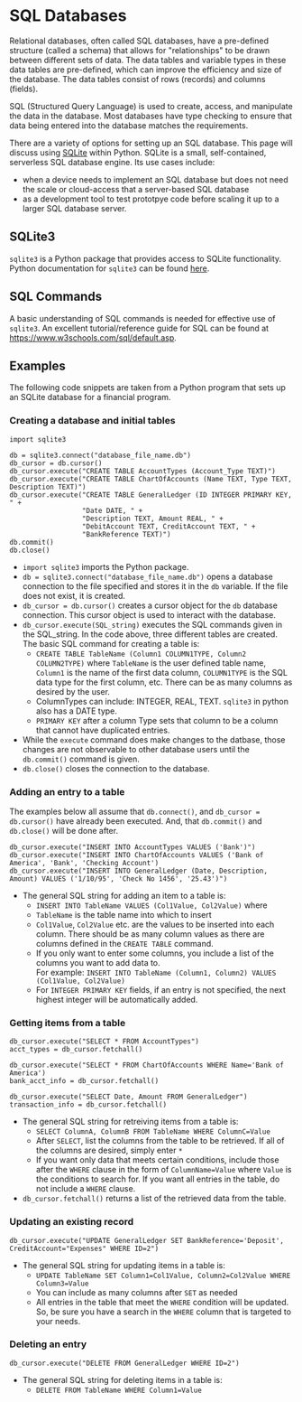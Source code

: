 # SQL Databases
Relational databases, often called SQL databases, have a pre-defined structure 
(called a schema)
that allows for "relationships" to be drawn between different sets of data.
The data tables and variable types in these data tables are pre-defined, which
can improve the efficiency and size of the database.  The
data tables consist of rows (records) and columns (fields).
  
SQL (Structured Query Language) is used to create, access, and manipulate the
data in the database.  Most databases have type checking to ensure that data
being entered into the database matches the requirements.

There are a variety of options for setting up an SQL database.  This page will
discuss using [SQLite](https://www.sqlite.org/index.html) within Python.
SQLite is a small, self-contained, serverless SQL database engine.  Its use
cases include:
* when a device needs to implement an SQL database but does not
need the scale or cloud-access that a server-based SQL database
* as a development tool to test prototpye code before scaling it up
to a larger SQL database server.

## SQLite3
`sqlite3` is a Python package that provides access to SQLite functionality.
Python documentation for `sqlite3` can be found 
[here](https://docs.python.org/3.8/library/sqlite3.html).

## SQL Commands
A basic understanding of SQL commands is needed for effective use of `sqlite3`.
An excellent tutorial/reference guide for SQL can be found at 
<https://www.w3schools.com/sql/default.asp>.  

## Examples
The following code snippets are taken from a Python program that sets up an 
SQLite database for a financial program.
###  Creating a database and initial tables
```
import sqlite3

db = sqlite3.connect("database_file_name.db")
db_cursor = db.cursor()
db_cursor.execute("CREATE TABLE AccountTypes (Account_Type TEXT)")
db_cursor.execute("CREATE TABLE ChartOfAccounts (Name TEXT, Type TEXT, Description TEXT)")
db_cursor.execute("CREATE TABLE GeneralLedger (ID INTEGER PRIMARY KEY, " +
                  "Date DATE, " +
                  "Description TEXT, Amount REAL, " +
                  "DebitAccount TEXT, CreditAccount TEXT, " +
                  "BankReference TEXT)")
db.commit()
db.close()

```
* `import sqlite3` imports the Python package.
* `db = sqlite3.connect("database_file_name.db")` opens a database connection to
the file specified and stores it in the `db` variable.  If the file does not 
exist, it is created. 
* `db_cursor = db.cursor()` creates a cursor object for the `db` database
connection.  This cursor object is used to interact with the database.
* `db_cursor.execute(SQL_string)` executes the SQL commands given in the 
SQL_string.  In the code above, three different tables are created.  The 
basic SQL command for creating a table is:
  + `CREATE TABLE TableName (Column1 COLUMN1TYPE, Column2 COLUMN2TYPE)` where
  `TableName` is the user defined table name, `Column1` is the name of the 
  first data column, `COLUMN1TYPE` is the SQL data type for the first column,
  etc.  There can be as many columns as desired by the user.
  + ColumnTypes can include: INTEGER, REAL, TEXT.  `sqlite3` in python also has 
  a DATE type.
  + `PRIMARY KEY` after a column Type sets that column to be a column that
  cannot have duplicated entries.
* While the `execute` command does make changes to the datbase, those changes
are not observable to other database users until the `db.commit()` command is
given.
* `db.close()` closes the connection to the database.

### Adding an entry to a table
The examples below all assume that `db.connect()`, and `db_cursor = db.cursor()`
have already been executed.  And, that `db.commit()` and `db.close()` will be
done after.

```
db_cursor.execute("INSERT INTO AccountTypes VALUES ('Bank')")
db_cursor.execute("INSERT INTO ChartOfAccounts VALUES ('Bank of America', 'Bank', 'Checking Account')
db_cursor.execute("INSERT INTO GeneralLedger (Date, Description, Amount) VALUES ('1/10/95', 'Check No 1456', '25.43')")
```
* The general SQL string for adding an item to a table is:
  + `INSERT INTO TableName VALUES (Col1Value, Col2Value)` where
  + `TableName` is the table name into which to insert
  + `Col1Value`, `Col2Value` etc. are the values to be inserted into each column.
  There should be as many column values as there are columns defined in the 
  `CREATE TABLE` command.
  + If you only want to enter some columns, you include a list of the columns
  you want to add data to.  
  For example: `INSERT INTO TableName (Column1, Column2) VALUES (Col1Value, Col2Value)`
  + For `INTEGER PRIMARY KEY` fields, if an entry is not specified, the next
  highest integer will be automatically added.
  
### Getting items from a table
```
db_cursor.execute("SELECT * FROM AccountTypes")
acct_types = db_cursor.fetchall()

db_cursor.execute("SELECT * FROM ChartOfAccounts WHERE Name='Bank of America')
bank_acct_info = db_cursor.fetchall()

db_cursor.execute("SELECT Date, Amount FROM GeneralLedger")
transaction_info = db_cursor.fetchall()
```  
* The general SQL string for retreiving items from a table is:
  + `SELECT ColumnA, ColumnB FROM TableName WHERE ColumnC=Value`
  + After `SELECT`, list the columns from the table to be retrieved.  If all of
  the columns are desired, simply enter `*`
  + If you want only data that meets certain conditions, include those after 
  the `WHERE` clause in the form of `ColumnName=Value` where `Value` is the
  conditions to search for.  If you want all entries in the table, do not
  include a `WHERE` clause.
* `db_cursor.fetchall()` returns a list of the retrieved data from the table.
  
### Updating an existing record
```
db_cursor.execute("UPDATE GeneralLedger SET BankReference='Deposit', CreditAccount="Expenses" WHERE ID=2")
```
* The general SQL string for updating items in a table is:
  + `UPDATE TableName SET Column1=Col1Value, Column2=Col2Value WHERE Column3=Value`
  + You can include as many columns after `SET` as needed
  + All entries in the table that meet the `WHERE` condition will be updated.  So,
  be sure you have a search in the `WHERE` column that is targeted to your needs.
  
### Deleting an entry
```
db_cursor.execute("DELETE FROM GeneralLedger WHERE ID=2")
```
* The general SQL string for deleting items in a table is:
  + `DELETE FROM TableName WHERE Column1=Value`
  